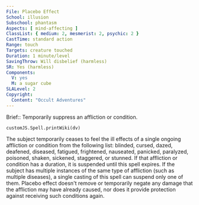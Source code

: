 ```yaml
---
File: Placebo Effect
School: illusion
Subschool: phantasm
Aspects: [ mind-affecting ]
ClassList: { medium: 2, mesmerist: 2, psychic: 2 }
CastTime: standard action
Range: touch
Targets: creature touched
Duration: 1 minute/level
SavingThrow: Will disbelief (harmless)
SR: Yes (harmless)
Components:
  V: yes
  M: a sugar cube
SLALevel: 2
Copyright:
  Content: "Occult Adventures"
---
```

Brief:: Temporarily suppress an affliction or condition.

```dataviewjs
customJS.Spell.printWiki(dv)
```

The subject temporarily ceases to feel the ill effects of a single ongoing affliction or condition from the following list: blinded, cursed, dazed, deafened, diseased, fatigued, frightened, nauseated, panicked, paralyzed, poisoned, shaken, sickened, staggered, or stunned. If that affliction or condition has a duration, it is suspended until this spell expires. If the subject has multiple instances of the same type of affliction (such as multiple diseases), a single casting of this spell can suspend only one of them. Placebo effect doesn't remove or temporarily negate any damage that the affliction may have already caused, nor does it provide protection against receiving such conditions again.
